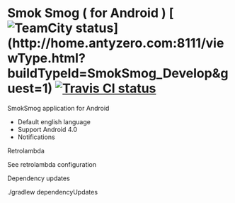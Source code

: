 Smok Smog ( for Android ) [![TeamCity status](http://home.antyzero.com:8111/app/rest/builds/buildType:(id:SmokSmog_Develop)/statusIcon)](http://home.antyzero.com:8111/viewType.html?buildTypeId=SmokSmog_Develop&guest=1) [![Travis CI status](https://travis-ci.org/SmokSmog/smoksmog-android.svg?branch=develop)](https://travis-ci.org/SmokSmog/smoksmog-android)
================

SmokSmog application for Android

* Default english language
* Support Android 4.0
* Notifications


Retrolambda

See retrolambda configuration


Dependency updates

./gradlew dependencyUpdates
